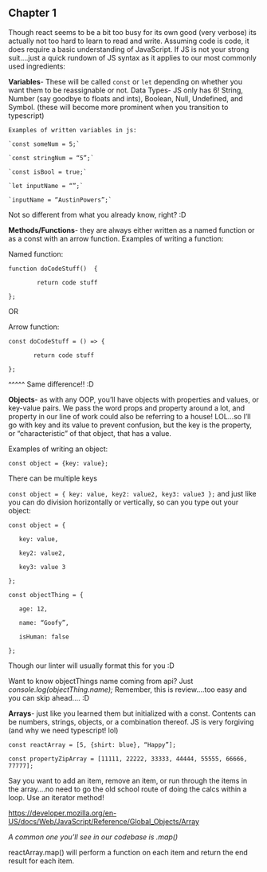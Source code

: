 ## Chapter 1
Though react seems to be a bit too busy for its own good (very verbose) its actually not too hard to learn to read and write. Assuming code is code, it does require a basic understanding of JavaScript. If JS is not your strong suit….just a quick rundown of JS syntax as it applies to our most commonly used ingredients:

**Variables**- These will be called `const` or `let` depending on whether you want them to be reassignable or not. 
    Data Types- JS only has 6! String, Number (say goodbye to floats and ints), Boolean, Null, Undefined, and Symbol. (these will become more prominent when you transition to typescript)
    
    Examples of written variables in js: 
    
    `const someNum = 5;`
    
    `const stringNum = “5”;`
    
    `const isBool = true;`
    
    `let inputName = “”;`
    
    `inputName = “AustinPowers”;`

Not so different from what you already know, right? :D

**Methods/Functions**- they are always either written as a named function or as a const with an arrow function.
Examples of writing a function: 

Named function:

```
function doCodeStuff()  {

        return code stuff
        
};
```

OR

Arrow function:

```
const doCodeStuff = () => {

       return code stuff 
       
};
```


^^^^^ Same difference!! :D 

**Objects**- as with any OOP, you’ll have objects with properties and values, or key-value pairs. We pass the word props and property around a lot, and property in our line of work could also be referring to a house! LOL…so I’ll go with key and its value to prevent confusion, but the key is the property, or “characteristic” of that object, that has a value.

Examples of writing an object: 
 
`const object = {key: value};`

There can be multiple keys

`const object = { key: value, key2: value2, key3: value3 };` and just like you can do division horizontally or vertically, so can you type out your object:

```
const object = {

   key: value,
   
   key2: value2,
   
   key3: value 3
   
};
```

```
const objectThing = {

   age: 12,
   
   name: “Goofy”,
   
   isHuman: false
   
};
```

Though our linter will usually format this for you :D 

Want to know objectThings name coming from api? Just *console.log(objectThing.name);*
Remember, this is review….too easy and you can skip ahead…. :D 

**Arrays**- just like you learned them but initialized with a const. Contents can be numbers, strings, objects, or a combination thereof. JS is very forgiving (and why we need typescript! lol)

`const reactArray = [5, {shirt: blue}, “Happy”];`

`const propertyZipArray = [11111, 22222, 33333, 44444, 55555, 66666, 77777];`

Say you want to add an item, remove an item,  or run through the items in the array….no need to go the old school route of doing the calcs within a loop. Use an iterator method! 

https://developer.mozilla.org/en-US/docs/Web/JavaScript/Reference/Global_Objects/Array

*A common one you’ll see in our codebase is .map()*

reactArray.map() will perform a function on each item and return the end result for each item.

